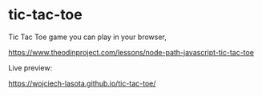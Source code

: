 # tic-tac-toe
Tic Tac Toe game you can play in your browser,

https://www.theodinproject.com/lessons/node-path-javascript-tic-tac-toe

Live preview:

https://wojciech-lasota.github.io/tic-tac-toe/
